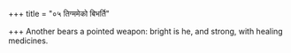 +++
title = "०५ तिग्ममेको बिभर्ति"

+++
Another bears a pointed weapon: bright is he, and strong, with healing medicines.